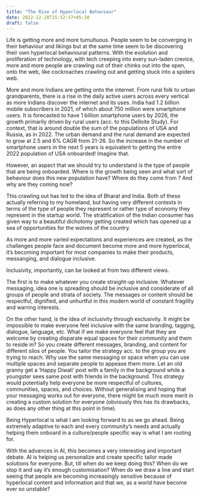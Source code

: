```yaml
---
title: "The Rise of Hyperlocal Behaviour"
date: 2022-12-28T15:52:57+05:30
draft: false
---
```


Life is getting more and more tumultuous. People seem to be converging in their behaviour and likings but at the same time seem to be discovering their own hyperlocal behavioural patterns. With the evolution and proliferation of technology, with tech creeping into every sun-laden crevice, more and more people are crawling out of their chinks out into the open, onto the web, like cockroaches crawling out and getting stuck into a spiders web.

More and more Indians are getting onto the internet. From rural folk to urban grandparents, there is a rise in the daily active users across every vertical as more Indians discover the internet and its uses. India had 1.2 billion mobile subscribers in 2021, of which about 750 million were smartphone users. It is forecasted to have 1 billion smartphone users by 2026, the growth primarily driven by rural users (acc. to this Delloite Study). For context, that is around double the sum of the populations of USA and Russia, as in 2022. The urban demand and the rural demand are expected to grow at 2.5 and 6% CAGR from 21-26. So the increase in the number of smartphone users in the next 5 years is equivalent to getting the entire 2022 population of USA onboarded! Imagine that.

However, an aspect that we should try to understand is the type of people that are being onboarded. Where is the growth being seen and what sort of behaviour does this new population have? Where do they come from ? And why are they coming now?

This crawling out has led to the idea of Bharat and India. Both of these actually referring to my homeland, but having very different contexts in terms of the type of people they represent or rather type of economy they represent in the startup world. The stratification of the Indian consumer has given way to a beautiful dichotomy getting created which has opened up a sea of opportunities for the wolves of the country.

As more and more varied expectations and experiences are created, as the challenges people face and document become more and more hyperlocal, it’s becoming important for most companies to make their products, messanging, and dialogue inclusive.

Inclusivity, importantly, can be looked at from two different views.

The first is to make whatever you create straight-up inclusive. Whatever messaging, idea one is spreading should be inclusive and considerate of all groups of people and strata of society. The messages or content should be respectful, dignified, and unhurtful in this modern world of constant fragility and warring interests.

On the other hand, is the idea of inclusivity through exclusivity. It might be impossible to make everyone feel inclusive with the same branding, tagging, dialogue, language, etc. What if we make everyone feel that they are welcome by creating disparate equal spaces for their community and them to reside in? So you create different messages, branding, and content for different silos of people. You tailor the strategy acc. to the group you are trying to reach. Why use the same messaging or space when you can use multiple spaces and separate people to appease them more. Let an old granny get a ‘Happy Diwali’ post with a family in the background while a youngster sees same post with friends in the background. This strategy would potentially help everyone be more respectful of cultures, communities, spaces, and choices. Without generalising and hoping that your messaging works out for everyone, there might be much more merit in creating a custom solution for everyone (obviously this has its drawbacks, as does any other thing at this point in time).

Being Hyperlocal is what I am looking forward to as we go ahead. Being extremely adaptive to each and every community’s needs and actually helping them onboard in a culture/people specific way is what I am rooting for.

With the advances in AI, this becomes a very interesting and important debate. AI is helping us personalize and create specific tailor made solutions for everyone. But, till when do we keep doing this? When do we stop it and say it’s enough customisation? When do we draw a line and start seeing that people are becoming increasingly sensitive because of hyperlocal content and information and that we, as a world have become ever so unstable?

